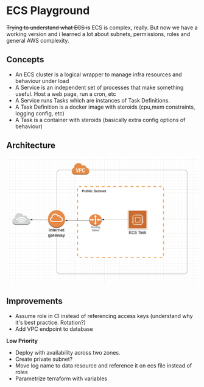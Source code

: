 # ECS Playground
~~Trying to understand what ECS is~~
ECS is complex, really. But now we have a working version and i learned a lot about subnets, permissions, roles and general AWS complexity.


## Concepts
- An ECS cluster is a logical wrapper to manage infra resources and behaviour under load
- A Service is an independent set of processes that make something useful. Host a web page, run a cron, etc
- A Service runs Tasks which are instances of Task Definitions.
- A Task Definition is a docker image with steroids (cpu,mem constraints, logging config, etc)
- A Task is a container with steroids (basically extra config options of behaviour)

## Architecture
![Architecture Diagram](Arch.png?raw=true)

## Improvements
- Assume role in CI instead of referencing access keys (understand why it's best practice. Rotation?)
- Add VPC endpoint to database

**Low Priority**
- Deploy with availability across two zones.
- Create private subnet?
- Move log name to data resource and reference it on ecs file instead of roles
- Parametrize terraform with variables
